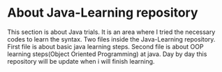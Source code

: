 # About Java-Learning repository
This section is about Java trials. It is an area where I tried the necessary codes to learn the syntax.
Two files inside the Java-Learning repository. 
First file is about basic java learning steps.
Second file is about OOP learning steps(Object Oriented Programming) at java.
Day by day this repository will be update when i will finish learning.
